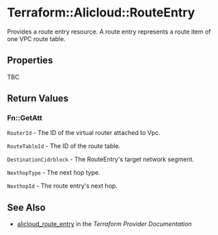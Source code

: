 # Terraform::Alicloud::RouteEntry

Provides a route entry resource. A route entry represents a route item of one VPC route table.

## Properties

TBC

## Return Values

### Fn::GetAtt

`RouterId` - The ID of the virtual router attached to Vpc.

`RouteTableId` - The ID of the route table.

`DestinationCidrblock` - The RouteEntry's target network segment.

`NexthopType` - The next hop type.

`NexthopId` - The route entry's next hop.

## See Also

* [alicloud_route_entry](https://www.terraform.io/docs/providers/alicloud/r/route_entry.html) in the _Terraform Provider Documentation_